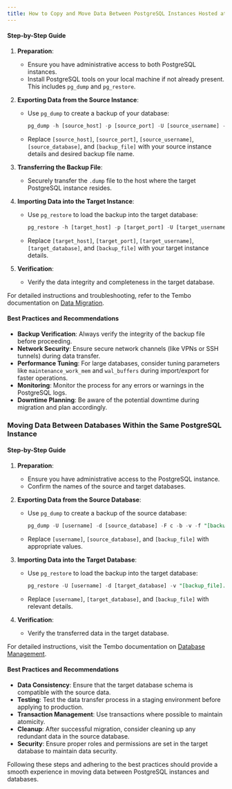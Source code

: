 ```yaml
---
title: How to Copy and Move Data Between PostgreSQL Instances Hosted at Different Hosts
---
```


#### Step-by-Step Guide

1. **Preparation**:

    - Ensure you have administrative access to both PostgreSQL instances.
    - Install PostgreSQL tools on your local machine if not already present. This includes `pg_dump` and `pg_restore`.

2. **Exporting Data from the Source Instance**:

    - Use `pg_dump` to create a backup of your database:
        ```sql
        pg_dump -h [source_host] -p [source_port] -U [source_username] -d [source_database] -F c -b -v -f "[backup_file].dump"
        ```
    - Replace `[source_host]`, `[source_port]`, `[source_username]`, `[source_database]`, and `[backup_file]` with your source instance details and desired backup file name.

3. **Transferring the Backup File**:

    - Securely transfer the `.dump` file to the host where the target PostgreSQL instance resides.

4. **Importing Data into the Target Instance**:

    - Use `pg_restore` to load the backup into the target database:
        ```sql
        pg_restore -h [target_host] -p [target_port] -U [target_username] -d [target_database] -v "[backup_file].dump"
        ```
    - Replace `[target_host]`, `[target_port]`, `[target_username]`, `[target_database]`, and `[backup_file]` with your target instance details.

5. **Verification**:
    - Verify the data integrity and completeness in the target database.

For detailed instructions and troubleshooting, refer to the Tembo documentation on [Data Migration](https://tembo.io/docs/data_migration).

#### Best Practices and Recommendations

-   **Backup Verification**: Always verify the integrity of the backup file before proceeding.
-   **Network Security**: Ensure secure network channels (like VPNs or SSH tunnels) during data transfer.
-   **Performance Tuning**: For large databases, consider tuning parameters like `maintenance_work_mem` and `wal_buffers` during import/export for faster operations.
-   **Monitoring**: Monitor the process for any errors or warnings in the PostgreSQL logs.
-   **Downtime Planning**: Be aware of the potential downtime during migration and plan accordingly.

### Moving Data Between Databases Within the Same PostgreSQL Instance

#### Step-by-Step Guide

1. **Preparation**:

    - Ensure you have administrative access to the PostgreSQL instance.
    - Confirm the names of the source and target databases.

2. **Exporting Data from the Source Database**:

    - Use `pg_dump` to create a backup of the source database:
        ```sql
        pg_dump -U [username] -d [source_database] -F c -b -v -f "[backup_file].dump"
        ```
    - Replace `[username]`, `[source_database]`, and `[backup_file]` with appropriate values.

3. **Importing Data into the Target Database**:

    - Use `pg_restore` to load the backup into the target database:
        ```sql
        pg_restore -U [username] -d [target_database] -v "[backup_file].dump"
        ```
    - Replace `[username]`, `[target_database]`, and `[backup_file]` with relevant details.

4. **Verification**:
    - Verify the transferred data in the target database.

For detailed instructions, visit the Tembo documentation on [Database Management](https://tembo.io/docs/database_management).

#### Best Practices and Recommendations

-   **Data Consistency**: Ensure that the target database schema is compatible with the source data.
-   **Testing**: Test the data transfer process in a staging environment before applying to production.
-   **Transaction Management**: Use transactions where possible to maintain atomicity.
-   **Cleanup**: After successful migration, consider cleaning up any redundant data in the source database.
-   **Security**: Ensure proper roles and permissions are set in the target database to maintain data security.

Following these steps and adhering to the best practices should provide a smooth experience in moving data between PostgreSQL instances and databases.
